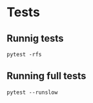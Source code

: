 # Tests
## Runnig tests
```shell
pytest -rfs
```

## Running full tests
```shell
pytest --runslow
```
